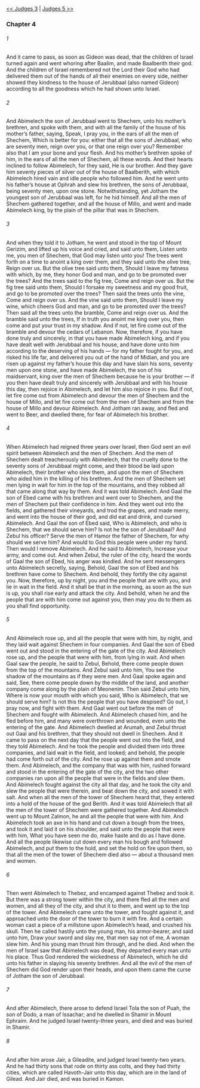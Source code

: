 [<< Judges 3](Judges%203.md)  |  [Judges 5 >>](Judges%205.md)

### Chapter 4
###### 1
And it came to pass, as soon as Gideon was dead, that the children of Israel turned again and went whoring after Baalim, and made Baalberith their god. And the children of Israel remembered not the Lord their God who had delivered them out of the hands of all their enemies on every side, neither showed they kindness to the house of Jerubbaal (also named Gideon) according to all the goodness which he had shown unto Israel.

###### 2
And Abimelech the son of Jerubbaal went to Shechem, unto his mother’s brethren, and spoke with them, and with all the family of the house of his mother’s father, saying, Speak, I pray you, in the ears of all the men of Shechem, Which is better for you: either that all the sons of Jerubbaal, who are seventy men, reign over you, or that one reign over you? Remember also that I am your bone and your flesh. And his mother’s brethren spoke of him, in the ears of all the men of Shechem, all these words. And their hearts inclined to follow Abimelech, for they said, He is our brother. And they gave him seventy pieces of silver out of the house of Baalberith, with which Abimelech hired vain and idle people who followed him. And he went unto his father’s house at Ophrah and slew his brethren, the sons of Jerubbaal, being seventy men, upon one stone. Notwithstanding, yet Jotham the youngest son of Jerubbaal was left, for he hid himself. And all the men of Shechem gathered together, and all the house of Millo, and went and made Abimelech king, by the plain of the pillar that was in Shechem.

###### 3
And when they told it to Jotham, he went and stood in the top of Mount Gerizim, and lifted up his voice and cried, and said unto them, Listen unto me, you men of Shechem, that God may listen unto you! The trees went forth on a time to anoint a king over them, and they said unto the olive tree, Reign over us. But the olive tree said unto them, Should I leave my fatness with which, by me, they honor God and man, and go to be promoted over the trees? And the trees said to the fig tree, Come and reign over us. But the fig tree said unto them, Should I forsake my sweetness and my good fruit, and go to be promoted over the trees? Then said the trees unto the vine, Come and reign over us. And the vine said unto them, Should I leave my wine, which cheers God and man, and go to be promoted over the trees? Then said all the trees unto the bramble, Come and reign over us. And the bramble said unto the trees, If in truth you anoint me king over you, then come and put your trust in my shadow. And if not, let fire come out of the bramble and devour the cedars of Lebanon. Now, therefore, if you have done truly and sincerely, in that you have made Abimelech king, and if you have dealt well with Jerubbaal and his house, and have done unto him according to the deserving of his hands — for my father fought for you, and risked his life far, and delivered you out of the hand of Midian, and you are risen up against my father’s house this day and have slain his sons, seventy men upon one stone, and have made Abimelech, the son of his maidservant, king over the men of Shechem because he is your brother — if you then have dealt truly and sincerely with Jerubbaal and with his house this day, then rejoice in Abimelech, and let him also rejoice in you. But if not, let fire come out from Abimelech and devour the men of Shechem and the house of Millo, and let fire come out from the men of Shechem and from the house of Millo and devour Abimelech. And Jotham ran away, and fled and went to Beer, and dwelled there, for fear of Abimelech his brother.

###### 4
When Abimelech had reigned three years over Israel, then God sent an evil spirit between Abimelech and the men of Shechem. And the men of Shechem dealt treacherously with Abimelech, that the cruelty done to the seventy sons of Jerubbaal might come, and their blood be laid upon Abimelech, their brother who slew them, and upon the men of Shechem who aided him in the killing of his brethren. And the men of Shechem set men lying in wait for him in the top of the mountains, and they robbed all that came along that way by them. And it was told Abimelech. And Gaal the son of Ebed came with his brethren and went over to Shechem, and the men of Shechem put their confidence in him. And they went out into the fields, and gathered their vineyards, and trod the grapes, and made merry, and went into the house of their god, and did eat and drink, and cursed Abimelech. And Gaal the son of Ebed said, Who is Abimelech, and who is Shechem, that we should serve him? Is not he the son of Jerubbaal? And Zebul his officer? Serve the men of Hamor the father of Shechem, for why should we serve him? And would to God this people were under my hand. Then would I remove Abimelech. And he said to Abimelech, Increase your army, and come out. And when Zebul, the ruler of the city, heard the words of Gaal the son of Ebed, his anger was kindled. And he sent messengers unto Abimelech secretly, saying, Behold, Gaal the son of Ebed and his brethren have come to Shechem. And behold, they fortify the city against you. Now, therefore, up by night, you and the people that are with you, and lie in wait in the field. And it shall be that in the morning, as soon as the sun is up, you shall rise early and attack the city. And behold, when he and the people that are with him come out against you, then may you do to them as you shall find opportunity.

###### 5
And Abimelech rose up, and all the people that were with him, by night, and they laid wait against Shechem in four companies. And Gaal the son of Ebed went out and stood in the entering of the gate of the city. And Abimelech rose up, and the people that were with him, from lying in wait. And when Gaal saw the people, he said to Zebul, Behold, there come people down from the top of the mountains. And Zebul said unto him, You see the shadow of the mountains as if they were men. And Gaal spoke again and said, See, there come people down by the middle of the land, and another company come along by the plain of Meonenim. Then said Zebul unto him, Where is now your mouth with which you said, Who is Abimelech, that we should serve him? Is not this the people that you have despised? Go out, I pray now, and fight with them. And Gaal went out before the men of Shechem and fought with Abimelech. And Abimelech chased him, and he fled before him, and many were overthrown and wounded, even unto the entering of the gate. And Abimelech dwelled at Arumah, and Zebul thrust out Gaal and his brethren, that they should not dwell in Shechem. And it came to pass on the next day that the people went out into the field, and they told Abimelech. And he took the people and divided them into three companies, and laid wait in the field, and looked; and behold, the people had come forth out of the city. And he rose up against them and smote them. And Abimelech, and the company that was with him, rushed forward and stood in the entering of the gate of the city, and the two other companies ran upon all the people that were in the fields and slew them. And Abimelech fought against the city all that day, and he took the city and slew the people that were therein, and beat down the city, and sowed it with salt. And when all the men of the tower of Shechem heard that, they entered into a hold of the house of the god Berith. And it was told Abimelech that all the men of the tower of Shechem were gathered together. And Abimelech went up to Mount Zalmon, he and all the people that were with him. And Abimelech took an axe in his hand and cut down a bough from the trees, and took it and laid it on his shoulder, and said unto the people that were with him, What you have seen me do, make haste and do as I have done. And all the people likewise cut down every man his bough and followed Abimelech, and put them to the hold, and set the hold on fire upon them, so that all the men of the tower of Shechem died also — about a thousand men and women.

###### 6
Then went Abimelech to Thebez, and encamped against Thebez and took it. But there was a strong tower within the city, and there fled all the men and women, and all they of the city, and shut it to them, and went up to the top of the tower. And Abimelech came unto the tower, and fought against it, and approached unto the door of the tower to burn it with fire. And a certain woman cast a piece of a millstone upon Abimelech’s head, and crushed his skull. Then he called hastily unto the young man, his armor-bearer, and said unto him, Draw your sword and slay me, that men say not of me, A woman slew him. And his young man thrust him through, and he died. And when the men of Israel saw that Abimelech was dead, they departed every man unto his place. Thus God rendered the wickedness of Abimelech, which he did unto his father in slaying his seventy brethren. And all the evil of the men of Shechem did God render upon their heads, and upon them came the curse of Jotham the son of Jerubbaal.

###### 7
And after Abimelech, there arose to defend Israel Tola the son of Puah, the son of Dodo, a man of Issachar; and he dwelled in Shamir in Mount Ephraim. And he judged Israel twenty-three years, and died and was buried in Shamir.

###### 8
And after him arose Jair, a Gileadite, and judged Israel twenty-two years. And he had thirty sons that rode on thirty ass colts, and they had thirty cities, which are called Havoth-Jair unto this day, which are in the land of Gilead. And Jair died, and was buried in Kamon.